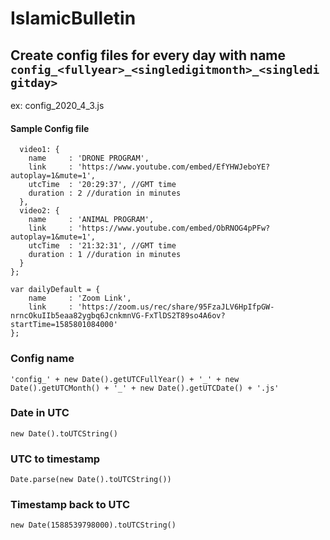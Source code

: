 # IslamicBulletin

## Create config files for every day with name `config_<fullyear>_<singledigitmonth>_<singledigitday>`
ex: config_2020_4_3.js

#### Sample Config file

```var programs = {
  video1: {
    name     : 'DRONE PROGRAM',
    link     : 'https://www.youtube.com/embed/EfYHWJeboYE?autoplay=1&mute=1',
    utcTime  : '20:29:37', //GMT time
    duration : 2 //duration in minutes
  },
  video2: {
    name     : 'ANIMAL PROGRAM',
    link     : 'https://www.youtube.com/embed/ObRNOG4pPFw?autoplay=1&mute=1',
    utcTime  : '21:32:31', //GMT time
    duration : 1 //duration in minutes
  }
};

var dailyDefault = {
    name     : 'Zoom Link',
    link     : 'https://zoom.us/rec/share/95FzaJLV6HpIfpGW-nrncOkuIIb5eaa82ygbq6JcnkmnVG-FxTlDS2T89so4A6ov?startTime=1585801084000'
}; 
```

### Config name
```
'config_' + new Date().getUTCFullYear() + '_' + new Date().getUTCMonth() + '_' + new Date().getUTCDate() + '.js'
```

### Date in UTC
```
new Date().toUTCString()
```

### UTC to timestamp
```
Date.parse(new Date().toUTCString())
```

### Timestamp back to UTC
```
new Date(1588539798000).toUTCString()
```
